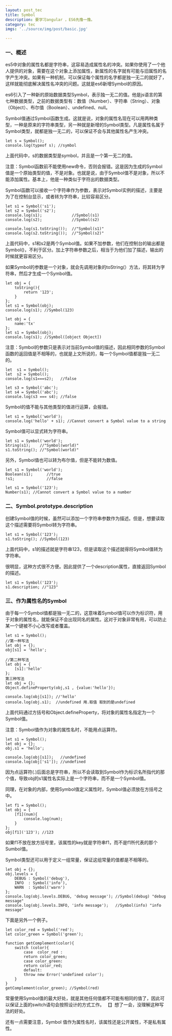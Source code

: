 ```yaml
---
layout: post_tec
title: Symbol
description: 要学习angular ，ES6先撸一撸。
category: tec
imgs: '../source/img/post/basic.jpg'

---
```


### 一、概述
es5中对象的属性名都是字符串，这容易造成属性名的冲突。如果你使用了一个他人提供的对象，需要在这个对象上添加属性，新属性的名字就有可能与旧属性的名字产生冲突。如果有一种机制，可以保证每个属性的名字都是独一无二的就好了，这样就能彻底解决属性名冲突的问题。这就是es6新增Symbol的原因。

es6引入了一种新的原始数据类型Symbol，表示独一无二的值。他是js语言的第七种数据类型，之前的数据类型有：数值（Number）、字符串（String）、对象（Object）、布尔值（Boolean）、undefined、null。

Symbol值通过Symbol函数生成。这就是说，对象的属性名现在可以用两种类型，一种是原来的字符串类型，另一种就是新增的Symbol类型。凡是属性名属于Symbol类型，就都是独一无二的，可以保证不会与其他属性名产生冲突。
```
let s = Symbol();
console.log(typeof s); //symbol
```
上面代码中，s的数据类型是symbol，并且是一个第一无二的值。

注意：Symbol函数前不能使用new命令，否则会报错。这是因为生成的Symbol值是一个原始类型的值，不是对象。也就是说，由于Symbol值不是对象，所以不能添加属性。基本上，他是一种类似于字符出的数据类型。

Symbol函数可以接收一个字符串作为参数，表示对Symbol实例的描述，主要是为了在控制台显示，或者转为字符串，比较容易区分。
```
let s1 = Symbol('s1');
let s2 = Symbol('s2');
console.log(s1);             //Symbol(s1)
console.log(s2); 			 //Symbol(s2)

console.log(s1.toString());  //"Symbol(s1)"
console.log(s2.toString());  //"Symbol(s2)"
```
上面代码中，s1和s2是两个Symbol值。如果不加参数，他们在控制台的输出都是Symbol()，不利于区分。加上字符串参数之后，相当于为他们加了描述，输出的时候就更容易区分。

如果Symbol的参数是一个对象，就会先调用对象的toString(）方法，将其转为字符串，然后才生成一个Symbol值。
```
let obj = {
	toString(){
		return '123';
	}
};
let s1 = Symbol(obj);
console.log(s1); //Symbol(123)

let obj = {
	name:'tx'
};
let s1 = Symbol(obj);
console.log(s1); //Symbol([object Object])
```
注意：Symbol的参数只是表示对当前Symbol值的描述，因此相同参数的Symbol函数的返回值是不相等的，也就是上文所说的，每一个Symbol值都是独一无二的。
```
let  s1 = Symbol();
let  s2 = Symbol();
console.log(s1===s2);   //false

let s3 = Symbol('abc');
let s4 = Symbol('abc');
console.log(s3 === s4); //false
```
Symbol的值不能与其他类型的值进行运算，会报错。
```
let s1 = Symbol('world');
console.log('hello' + s1); //Cannot convert a Symbol value to a string
```
Symbol值可以显式转为字符串。
```
let s1 = Symbol('world');
String(s1);    //"Symbol(world)"
s1.toString(); //"Symbol(world)"
```
另外，Symbol值也可以转为布尔值，但是不能转为数值。
```
let s1 = Symbol('world');
Boolean(s1);      //true
!s1; 			  //false

let s1 = Symbol('123');
Number(s1); //Cannot convert a Symbol value to a number
```
### 二、Symbol.prototype.description
创建Symbol值的时候，虽然可以添加一个字符串参数作为描述。但是，想要读取这个描述需要将Symbol转为字符串。
```
let s1 = Symbol('123');
s1.toString(); //Symbol(123)
```
上面代码中，s1的描述就是字符串123，但是读取这个描述就得将Symbol值转为字符串。

很明显，这种方式很不方便。因此提供了一个description属性，直接返回Symbol的描述。
```
let s1 = Symbol('123');
s1.description; //"123"
```
### 三、作为属性名的Symbol
由于每一个Symbol值都是独一无二的，这意味着Symbol值可以作为标识符，用于对象的属性名，就能保证不会出现同名的属性。这对于对象非常有用，可以防止某一个键被不小心改写或者覆盖。
```
let s1 = Symbol();
//第一种写法
let obj = {};
obj[s1] = 'hello';

//第二种写法
let obj = {
	[s1]:'hello'
};
第三种写法
let obj = {};
Object.defineProperty(obj,s1 , {value:'hello'});

console.log(obj[s1]); //'hello'
console.log(obj.s1);  //undefined 用.取值 取到的是undefined 
```
上面代码通过方括号和Object.defineProperty，将对象的属性名指定为一个Symbol值。

注意：Symbol值作为对象的属性名时，不能用点运算符。
```
let s1 = Symbol();
let obj = {};
obj.s1 = 'hello';

console.log(obj[s1]);   //undefined
console.log(obj['s1']); //undefined
```
因为点运算符(.)后面总是字符串，所以不会读取到Symbol作为标识名所指代的那个值，导致obj的s1属性名实际上是一个字符串，而不是一个Symbol值。

同理，在对象的内部，使用Symbol值定义属性时，Symbol值必须放在方括号之中。
```
let f1 = Symbol();
let obj = {
	[f1](num){
		console.log(num);
	}
};
obj[f1]('123'); //123
```
如果f1不放在放方括号里，该属性的key就是字符串f1，而不是f1所代表的那个Sumbol值。

Symbol类型还可以用于定义一组常量，保证这组常量的值都是不相等的。
```
let obj = {};
obj.levels = {
	DEBUG : Symbol('debug'),
	INFO  : Symbol('info'),
	WARN  : Symbol('warn')
};
console.log(obj.levels.DEBUG, 'debug message'); //Symbol(debug) "debug message"
console.log(obj.levels.INFO, 'info message');   //Symbol(info) "info message"
```
下面是另外一个例子。
```
let color_red = Symbol('red');
let color_green = Symbol('green');

function getComplement(color){
	switch (color){
		case  color_red :
		return color_green;
		case color_green:
		return color_red;
		default:
		throw new Error('undefined color');
	}
}
getComplement(color_green); //Symbol(red)
```
常量使用Symbol值的最大好处，就是其他任何值都不可能有相同的值了，因此可以保证上面的switch语句会按照设计的方式工作。  【】想了一会，没理解这种写法的好处。

还有一点需要注意，Symbol 值作为属性名时，该属性还是公开属性，不是私有属性。










 
 
 


